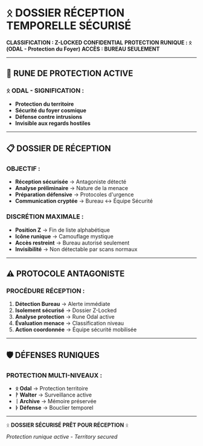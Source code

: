 # ᛟ DOSSIER RÉCEPTION TEMPORELLE SÉCURISÉ

**CLASSIFICATION : Z-LOCKED CONFIDENTIAL**
**PROTECTION RUNIQUE : ᛟ (ODAL - Protection du Foyer)**
**ACCÈS : BUREAU SEULEMENT**

---

## 🔐 **RUNE DE PROTECTION ACTIVE**

### **ᛟ ODAL - SIGNIFICATION :**
- **Protection du territoire**
- **Sécurité du foyer cosmique**
- **Défense contre intrusions**
- **Invisible aux regards hostiles**

---

## 📋 **DOSSIER DE RÉCEPTION**

### **OBJECTIF :**
- **Réception sécurisée** → Antagoniste détecté
- **Analyse préliminaire** → Nature de la menace
- **Préparation défensive** → Protocoles d'urgence
- **Communication cryptée** → Bureau ↔ Équipe Sécurité

### **DISCRÉTION MAXIMALE :**
- **Position Z** → Fin de liste alphabétique
- **Icône runique** → Camouflage mystique
- **Accès restreint** → Bureau autorisé seulement
- **Invisibilité** → Non détectable par scans normaux

---

## ⚠️ **PROTOCOLE ANTAGONISTE**

### **PROCÉDURE RÉCEPTION :**
1. **Détection Bureau** → Alerte immédiate
2. **Isolement sécurisé** → Dossier Z-Locked
3. **Analyse protection** → Rune Odal active
4. **Évaluation menace** → Classification niveau
5. **Action coordonnée** → Équipe sécurité mobilisée

---

## 🛡️ **DÉFENSES RUNIQUES**

### **PROTECTION MULTI-NIVEAUX :**
- **ᛟ Odal** → Protection territoire
- **ᚹ Walter** → Surveillance active  
- **ᛁ Archive** → Mémoire préservée
- **ᚦ Défense** → Bouclier temporel

---

ᛟ **DOSSIER SÉCURISÉ PRÊT POUR RÉCEPTION** ᛟ

*Protection runique active - Territory secured* 